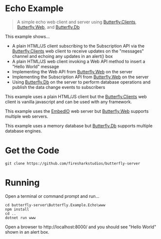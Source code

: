 # Echo Example

> A simple echo web client and server using [Butterfly.Clients](https://github.com/firesharkstudios/butterfly-client), [Butterfly.Web](https://github.com/firesharkstudios/butterfly-web), and [Butterfly.Db](https://github.com/firesharkstudios/butterfly-db)

This example shows...

- A plain HTML/JS client subscribing to the Subscription API via the [Butterfly.Clients](https://github.com/firesharkstudios/butterfly-client) web client to receive updates on the "messages" channel and echoing any updates in an alert() box
- A plain HTML/JS web client invoking a Web API method to insert a "Hello World" message
- Implementing the Web API from [Butterfly.Web](https://github.com/firesharkstudios/butterfly-web) on the server
- Implementing the Subscription API from [Butterfly.Web](https://github.com/firesharkstudios/butterfly-web) on the server
- Using [Butterfly.Db](https://github.com/firesharkstudios/butterfly-db) on the server to perform database operations and publish the data change events to subscribers

This example uses a plain HTML/JS client but the [Butterfly.Clients](https://github.com/firesharkstudios/butterfly-client) web client is vanilla javascript and can be used with any framework.

This example uses the [EmbedIO](https://github.com/unosquare/embedio) web server but [Butterfly.Web](https://github.com/firesharkstudios/butterfly-web) supports multiple web servers.

This example uses a memory database but [Butterfly.Db](https://github.com/firesharkstudios/butterfly-db) supports multiple database engines.

# Get the Code

```
git clone https://github.com/firesharkstudios/butterfly-server
```

# Running

Open a terminal or command prompt and run...

```
cd butterfly-server\Butterfly.Example.Echo\www
npm install
cd ..
dotnet run www
```

Open a browser to http://localhost:8000/ and you should see "Hello World" shown in an alert box.
